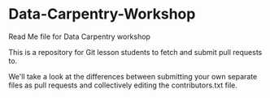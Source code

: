 # Data-Carpentry-Workshop
Read Me file for Data Carpentry workshop

This is a repository for Git lesson students to fetch and submit pull requests to.

We'll take a look at the differences between submitting your own separate files as pull requests and collectively editing the contributors.txt file.
